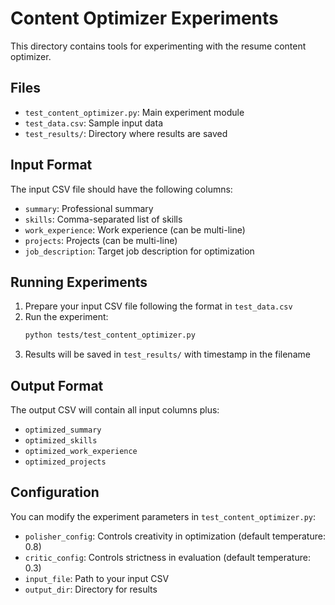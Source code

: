 # Content Optimizer Experiments

This directory contains tools for experimenting with the resume content optimizer.

## Files
- `test_content_optimizer.py`: Main experiment module
- `test_data.csv`: Sample input data
- `test_results/`: Directory where results are saved

## Input Format
The input CSV file should have the following columns:
- `summary`: Professional summary
- `skills`: Comma-separated list of skills
- `work_experience`: Work experience (can be multi-line)
- `projects`: Projects (can be multi-line)
- `job_description`: Target job description for optimization

## Running Experiments
1. Prepare your input CSV file following the format in `test_data.csv`
2. Run the experiment:
   ```bash
   python tests/test_content_optimizer.py
   ```
3. Results will be saved in `test_results/` with timestamp in the filename

## Output Format
The output CSV will contain all input columns plus:
- `optimized_summary`
- `optimized_skills`
- `optimized_work_experience`
- `optimized_projects`

## Configuration
You can modify the experiment parameters in `test_content_optimizer.py`:
- `polisher_config`: Controls creativity in optimization (default temperature: 0.8)
- `critic_config`: Controls strictness in evaluation (default temperature: 0.3)
- `input_file`: Path to your input CSV
- `output_dir`: Directory for results 